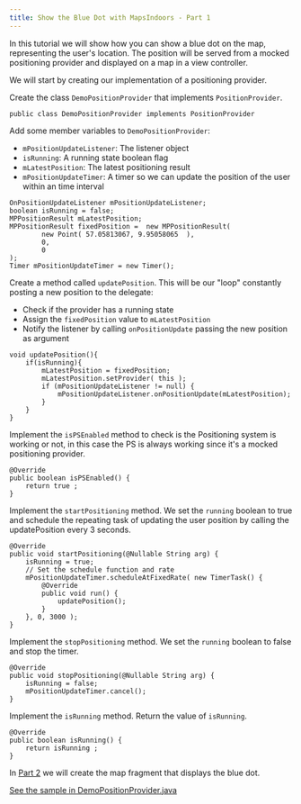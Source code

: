 ```yaml
---
title: Show the Blue Dot with MapsIndoors - Part 1
---
```


In this tutorial we will show how you can show a blue dot on the map, representing the user's location. The position will be served from a mocked positioning provider and displayed on a map in a view controller.

We will start by creating our implementation of a positioning provider.

Create the class `DemoPositionProvider` that implements `PositionProvider`.
```
public class DemoPositionProvider implements PositionProvider
```
Add some member variables to `DemoPositionProvider`:
* `mPositionUpdateListener`: The listener object
* `isRunning`: A running state boolean flag
* `mLatestPosition`: The latest positioning result
* `mPositionUpdateTimer`: A timer so we can update the position of the user within an time interval
```
OnPositionUpdateListener mPositionUpdateListener;
boolean isRunning = false;
MPPositionResult mLatestPosition;
MPPositionResult fixedPosition =  new MPPositionResult(
        new Point( 57.05813067, 9.95058065  ),
        0,
        0
);
Timer mPositionUpdateTimer = new Timer();
```
Create a method called `updatePosition`. This will be our "loop" constantly posting a new position to the delegate:
* Check if the provider has a running state
* Assign the `fixedPosition` value to `mLatestPosition`
* Notify the listener by calling `onPositionUpdate` passing the new position as argument
```
void updatePosition(){
    if(isRunning){
        mLatestPosition = fixedPosition;
        mLatestPosition.setProvider( this );
        if (mPositionUpdateListener != null) {
            mPositionUpdateListener.onPositionUpdate(mLatestPosition);
        }
    }
}
```
Implement the `isPSEnabled` method to check is the Positioning system is working or not, in this case the PS is always working since it's a mocked positioning provider.
```
@Override
public boolean isPSEnabled() {
    return true ;
}
```
Implement the `startPositioning` method. We set the `running` boolean to true and schedule the repeating task of updating the user position by calling the updatePosition every 3 seconds.
```
@Override
public void startPositioning(@Nullable String arg) {
    isRunning = true;
    // Set the schedule function and rate
    mPositionUpdateTimer.scheduleAtFixedRate( new TimerTask() {
        @Override
        public void run() {
            updatePosition();
        }
    }, 0, 3000 );
}
```
Implement the `stopPositioning` method. We set the `running` boolean to false and stop the timer.
```
@Override
public void stopPositioning(@Nullable String arg) {
    isRunning = false;
    mPositionUpdateTimer.cancel();
}
```
Implement the `isRunning` method. Return the value of `isRunning`.
```
@Override
public boolean isRunning() {
    return isRunning ;
}
```
In [Part 2](showuserlocationshowuserlocationfragment) we will create the map fragment that displays the blue dot.

[See the sample in DemoPositionProvider.java](https://github.com/MapsIndoors/MapsIndoorsAndroid-Demo-Samples/blob/master/app/src/main/java/com/mapsindoors/showuserLocation/DemoPositionProvider.java)
